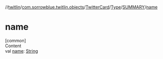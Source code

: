 //[twitlin](../../../../index.md)/[com.sorrowblue.twitlin.objects](../../../index.md)/[TwitterCard](../../index.md)/[Type](../index.md)/[SUMMARY](index.md)/[name](name.md)



# name  
[common]  
Content  
val [name](name.md): [String](https://kotlinlang.org/api/latest/jvm/stdlib/kotlin/-string/index.html)  



